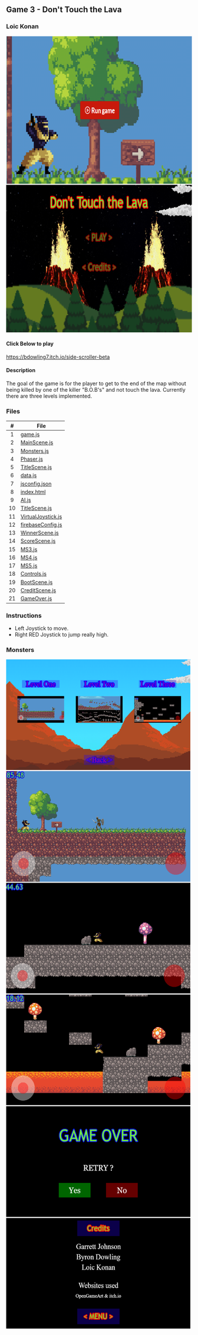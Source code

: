 ## Game 3 - Don't Touch the Lava

### Loic Konan

<img src = "game.png" height = "400"><img src ="monster.png" height ="400">

#### Click Below to play

<https://bdowling7.itch.io/side-scroller-beta>

#### Description

The goal of the game is for the player to get to the end of the map without being killed by one of the killer "B.O.B's" and not touch the lava. Currently there are three levels implemented.

### Files

|   #   | File                                     |
| :---: | ---------------------------------------- |
|   1   | [game.js](game.js)                       |
|   2   | [MainScene.js](MainScene.js)             |
|   3   | [Monsters.js](Monsters.js)               |
|   4   | [Phaser.js](Phaser.js)                   |
|   5   | [TitleScene.js](TitleScene.js)           |
|   6   | [data.js](data.js)                       |
|   7   | [jsconfig.json](jsconfig.json)           |
|   8   | [index.html](index.html)                 |
|   9   | [AI.js](AI.js)                           |
|  10   | [TitleScene.js](TitleScene.js)           |
|  11   | [VirtualJoystick.js](VirtualJoystick.js) |
|  12   | [firebaseConfig.js](firebaseConfig.js)   |
|  13   | [WinnerScene.js](WinnerScene.js)         |
|  14   | [ScoreScene.js](ScoreScene.js)           |
|  15   | [MS3.js](MS3.js)                         |
|  16   | [MS4.js](MS4.js)                         |
|  17   | [MS5.js](MS5.js)                         |
|  18   | [Controls.js](Controls.js)               |
|  19   | [BootScene.js](BootScene.js)             |
|  20   | [CreditScene.js](CreditScene.js)         |
|  21   | [GameOver.js](GameOver.js)               |

### Instructions

- Left Joystick to move.
- Right RED Joystick to jump really high.

### Monsters

<img src ="monster1.png" width ="500" height = 300> <img src ="monster2.png" width ="500" height = 300> <img src ="monster3.png" width ="500" height = 300> <img src ="monster4.png" width ="500" height = 300> <img src ="monster5.png" width ="500" height = 300> <img src ="monster6.png" width ="500" height = 300>